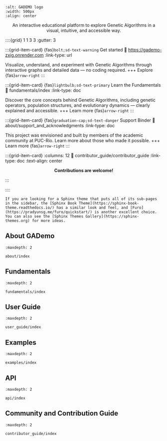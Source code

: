 
```{image} _static/gademo-logo.PNG
:alt: GADEMO logo
:width: 500px
:align: center
```

<p align="center">
An interactive educational platform to explore Genetic Algorithms in a visual, intuitive, and accessible way.
</p>

::::{grid} 1 1 3 3
:gutter: 3

:::{grid-item-card} {fas}`bolt;sd-text-warning` Get started
:link: https://gademo-zxig.onrender.com
:link-type: url

Visualize, understand, and experiment with Genetic Algorithms through interactive graphs and detailed data — no coding required.
+++
Explore {fas}`arrow-right`
:::

:::{grid-item-card} {fas}`lightbulb;sd-text-primary` Learn the Fundamentals
:link: fundamentals/index
:link-type: doc

Discover the core concepts behind Genetic Algorithms, including genetic operators, population structures, and evolutionary dynamics — clearly explained and accessible.
+++
Learn more {fas}`arrow-right`
:::

:::{grid-item-card} {fas}`graduation-cap;sd-text-danger` Support Binder
:link: about/support_and_acknowledgments
:link-type: doc

This project was envisioned and built by members of the academic community at PUC-Rio.
Learn more about those who made it possible.
+++
Learn more {fas}`arrow-right`
:::

:::{grid-item-card}
:columns: 12
:link: contributor_guide/contributor_guide
:link-type: doc
:text-align: center

<div align="center">
  <i class="fa-solid fa-heart" style="color: #00BFFF;"></i>
  <strong>Contributions are welcome!</strong>
  <i class="fa-solid fa-heart" style="color: #00BFFF;"></i>
</div>

:::

::::

```{seealso}
If you are looking for a Sphinx theme that puts all of its sub-pages in the sidebar, the [Sphinx Book Theme](https://sphinx-book-theme.readthedocs.io/) has a similar look and feel, and [Furo](https://pradyunsg.me/furo/quickstart/) is another excellent choice. You can also see the [Sphinx Themes Gallery](https://sphinx-themes.org) for more ideas.
```

## About GADemo

```{toctree}
:maxdepth: 2

about/index
```

## Fundamentals

```{toctree}
:maxdepth: 2

fundamentals/index
```

## User Guide

```{toctree}
:maxdepth: 2

user_guide/index
```

## Examples

```{toctree}
:maxdepth: 2

examples/index
```

## API

```{toctree}
:maxdepth: 2

api/index
```

## Community and Contribution Guide

```{toctree}
:maxdepth: 2

contributor_guide/index
```